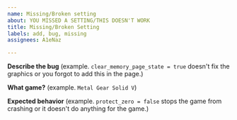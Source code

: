 ```yaml
---
name: Missing/Broken setting
about: YOU MISSED A SETTING/THIS DOESN'T WORK
title: Missing/Broken Setting
labels: add, bug, missing
assignees: A1eNaz

---
```


**Describe the bug**
(example. `clear_memory_page_state = true` doesn't fix the graphics or you forgot to add this in the page.)

**What game?**
(example. `Metal Gear Solid V`)

**Expected behavior**
(example. `protect_zero = false` stops the game from crashing or it doesn't do anything for the game.)
